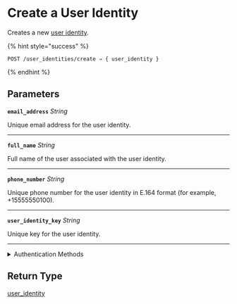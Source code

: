 # Create a User Identity

Creates a new [user identity](https://docs.seam.co/latest/capability-guides/mobile-access-in-development/managing-mobile-app-user-accounts-with-user-identities#what-is-a-user-identity).

{% hint style="success" %}
```
POST /user_identities/create ⇒ { user_identity }
```
{% endhint %}

## Parameters

**`email_address`** *String*

Unique email address for the user identity.

---

**`full_name`** *String*

Full name of the user associated with the user identity.

---

**`phone_number`** *String*

Unique phone number for the user identity in E.164 format (for example, +15555550100).

---

**`user_identity_key`** *String*

Unique key for the user identity.

---


<details>

<summary>Authentication Methods</summary>

- API key
- Personal access token
  <br>Must also include the `seam-workspace` header in the request.
</details>

## Return Type

[user\_identity](./)

